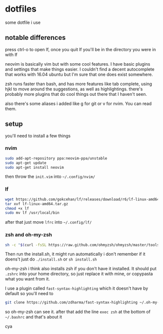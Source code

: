 # dotfiles

some dotfile i use

## notable differences

press ctrl-o to open lf, once you quit lf you'll be in the directory you were in with lf
  
neovim is basically vim but with some cool features. I have basic plugins and settings that make things easier. I couldn't find a decent autocomplete that works with 16.04 ubuntu but I'm sure that one does exist somewhere.

zsh runs faster than bash, and has more features like tab complete, using hjkl to move around the suggestions, as well as highlightings. there's
probably more plugins that do cool things out there that I haven't seen.

also there's some aliases i added like g for git or v for nvim. You can read them.

## setup

you'll need to install a few things

### nvim

```sh
sudo add-apt-repository ppa:neovim-ppa/unstable
sudo apt-get update
sudo apt-get install neovim
```

then throw the `init.vim` into `~/.config/nvim/`

### lf

```sh
wget https://github.com/gokcehan/lf/releases/download/r6/lf-linux-amd64.tar.gz -O lf-linux-amd64.tar.gz
tar xvf lf-linux-amd64.tar.gz
chmod +x lf
sudo mv lf /usr/local/bin
```

after that just move `lfrc` into `~/.config/lf/`

### zsh and oh-my-zsh

```sh
sh -c "$(curl -fsSL https://raw.github.com/ohmyzsh/ohmyzsh/master/tools/install.sh)"
```

Then run the install.sh, it might run automatically i don't remember
if it doens't just do `./install.sh` or `sh install.sh`

oh-my-zsh i think also installs zsh if you don't have it installed. It should put `.zshrc` into your home directory,
so just replace it with mine, or copypasta what you want from it.

I use a plugin called `fast-syntax-highlighting` which it doesn't have by default so you'll need to

```sh
git clone https://github.com/zdharma/fast-syntax-highlighting ~/.oh-my-zsh/plugins
```

so oh-my-zsh can see it. after that add the line `exec zsh` at the bottom of `~/.bashrc` and that's about it

cya
